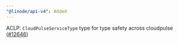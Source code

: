 ```yaml
---
"@linode/api-v4": Added
---
```


ACLP: `CloudPulseServiceType` type for type safety across cloudpulse  ([#12646](https://github.com/linode/manager/pull/12646))
